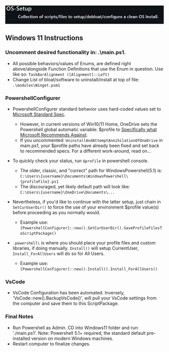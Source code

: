 [![OS-Setup:Collection of scripts/files to setup/debloat/configure a clean OS Install.](./assets/Os_Setup.png)](https://github.com/staspk/OS-Setup)
## Windows 11 Instructions
### Uncomment desired functionality in: .\main.ps1.
- All possible behaviors/values of Enums, are defined right above/alongside Function Definitions that use the Enum in question. Use like so: `TaskBarAlignment ([Alignment]::Left)`
- Change List of bloat/software to uninstall/install at top of file: `.\modules\Winget.psm1`
### PowershellConfigurer
- PowershellConfigurer standard behavior uses hard-coded values set to [Microsoft Standard Spec](https://learn.microsoft.com/en-us/powershell/module/microsoft.powershell.core/about/about_profiles?view=powershell-5.1).  
	- However, in current versions of Win10/11 Home, OneDrive sets the Powershell global automatic variable: $profile to [Specifically what Microsoft Recommends Against](https://learn.microsoft.com/en-us/powershell/module/microsoft.powershell.core/about/about_profiles?view=powershell-7.4).  
	- If you uncommented: `UninstallAndAttemptAnnihilationOfOneDrive` in main.ps1, your $profile paths have already been fixed and set back to recommended specs. For a different work-around, read on...
- To quickly check your status, run `$profile` in powershell console.
	- The older, classic, and "correct" path for WindowsPowershell(5.1) is:  
	`C:\Users\{username}\Documents\WindowsPowershell\{profileFile}.ps1`
	- The discouraged, yet likely default path will look like:  
	`C:\Users\{username}\OneDrive\Documents\...`
- Nevertheless, if you'd like to continue with the latter setup, just chain in `SetCurUserDir()` to force the use of your environment $profile value(s) before proceeding as you normally would.  
	- Example use: `[PowershellConfigurer]::new().SetCurUserDir().SaveProfileFilesToScriptPackage()`

- `.powershell\` is where you should place your profile files and custom libraries, if doing manually. `Install()` will setup CurrentUser, `Install_ForAllUsers` will do so for All Users.
	- Example use: `[PowershellConfigurer]::new().Install().Install_ForAllUsers()`

### VsCode
- VsCode Configuration has been automated. Inversely, 'VsCode::new().BackupVsCode()', will pull your VsCode settings from the computer and save them to this ScriptPackage. 

### Final Notes
- Run Powershell as Admin. CD into Windows11 folder and run: './main.ps1'. Note: Powershell 5.1+ required, the standard default pre-installed version on modern Windows machines.
- Restart computer to finalize changes.